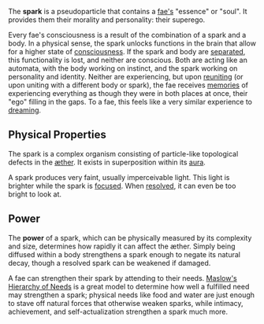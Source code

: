 The **spark** is a pseudoparticle that contains a [fae's](<./Fae.md>) "essence" or "soul". It provides them their morality and personality: their superego.

Every fae's consciousness is a result of the combination of a spark and a body. In a physical sense, the spark unlocks functions in the brain that allow for a higher state of [consciousness](<../Phenomena/Consciousness.md>). If the spark and body are [separated](<./Resolving.md>), this functionality is lost, and neither are conscious. Both are acting like an automata, with the body working on instinct, and the spark working on personality and identity. Neither are experiencing, but upon [reuniting](<./Diffusing.md>) (or upon uniting with a different body or spark), the fae receives [memories](<../Phenomena/Memory.md>) of experiencing everything as though they were in both places at once, their "ego" filling in the gaps. To a fae, this feels like a very similar experience to [dreaming](<../Phenomena/Sleeping & Dreaming.md>).

## Physical Properties
The spark is a complex organism consisting of particle-like topological defects in the [æther](<./Æther.md>). It exists in superposition within its [aura](<./Aura.md>).

A spark produces very faint, usually imperceivable light. This light is brighter while the spark is [focused](<./Focusing.md>). When [resolved](<./Resolving.md>), it can even be too bright to look at.

## Power
The **power** of a spark, which can be physically measured by its complexity and size, determines how rapidly it can affect the æther. Simply being diffused within a body strengthens a spark enough to negate its natural decay, though a resolved spark can be weakened if damaged.

A fae can strengthen their spark by attending to their needs. [Maslow's Hierarchy of Needs](https://en.wikipedia.org/wiki/Maslow%27s_hierarchy_of_needs) is a great model to determine how well a fulfilled need may strengthen a spark; physical needs like food and water are just enough to stave off natural forces that otherwise weaken sparks, while intimacy, achievement, and self-actualization strengthen a spark much more.